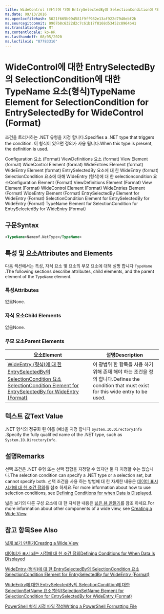 ```yaml
---
title: WideControl (형식)에 대해 EntrySelectedBy의 SelectionCondition에 대 한 TypeName 요소 | Microsoft Docs
ms.date: 09/13/2016
ms.openlocfilehash: 5021f665b994581f9ff982e13af922d7940ebf2b
ms.sourcegitcommit: 0907b8c6322d2c7c61b17f8168d53452c8964b41
ms.translationtype: MT
ms.contentlocale: ko-KR
ms.lasthandoff: 08/05/2020
ms.locfileid: "87783316"
---
```

# <a name="typename-element-for-selectioncondition-for-entryselectedby-for-widecontrol-format"></a><span data-ttu-id="2d953-102">WideControl에 대한 EntrySelectedBy의 SelectionCondition에 대한 TypeName 요소(형식)</span><span class="sxs-lookup"><span data-stu-id="2d953-102">TypeName Element for SelectionCondition for EntrySelectedBy for WideControl (Format)</span></span>

<span data-ttu-id="2d953-103">조건을 트리거하는 .NET 유형을 지정 합니다.</span><span class="sxs-lookup"><span data-stu-id="2d953-103">Specifies a .NET type that triggers the condition.</span></span> <span data-ttu-id="2d953-104">이 형식이 있으면 정의가 사용 됩니다.</span><span class="sxs-lookup"><span data-stu-id="2d953-104">When this type is present, the definition is used.</span></span>

<span data-ttu-id="2d953-105">Configuration 요소 (Format) ViewDefinitions 요소 (format) View Element (format) WideControl Element (format) WideEntries Element (format) WideEntry Element (format) EntrySelectedBy 요소에 대 한 WideEntry (format) SelectionCondition 요소에 대해 WideEntry (형식)에 대 한 selectioncondition 요소</span><span class="sxs-lookup"><span data-stu-id="2d953-105">Configuration Element (Format) ViewDefinitions Element (Format) View Element (Format) WideControl Element (Format) WideEntries Element (Format) WideEntry Element (Format) EntrySelectedBy Element for WideEntry (Format) SelectionCondition Element for EntrySelectedBy for WideEntry (Format) TypeName Element for SelectionCondition for EntrySelectedBy for WideEntry (Format)</span></span>

## <a name="syntax"></a><span data-ttu-id="2d953-106">구문</span><span class="sxs-lookup"><span data-stu-id="2d953-106">Syntax</span></span>

```xml
<TypeName>Nameof.NetType</TypeName>
```

## <a name="attributes-and-elements"></a><span data-ttu-id="2d953-107">특성 및 요소</span><span class="sxs-lookup"><span data-stu-id="2d953-107">Attributes and Elements</span></span>

<span data-ttu-id="2d953-108">다음 섹션에서는 특성, 자식 요소 및 요소의 부모 요소에 대해 설명 합니다 `TypeName` .</span><span class="sxs-lookup"><span data-stu-id="2d953-108">The following sections describe attributes, child elements, and the parent element of the `TypeName` element.</span></span>

### <a name="attributes"></a><span data-ttu-id="2d953-109">특성</span><span class="sxs-lookup"><span data-stu-id="2d953-109">Attributes</span></span>

<span data-ttu-id="2d953-110">없음</span><span class="sxs-lookup"><span data-stu-id="2d953-110">None.</span></span>

### <a name="child-elements"></a><span data-ttu-id="2d953-111">자식 요소</span><span class="sxs-lookup"><span data-stu-id="2d953-111">Child Elements</span></span>

<span data-ttu-id="2d953-112">없음</span><span class="sxs-lookup"><span data-stu-id="2d953-112">None.</span></span>

### <a name="parent-elements"></a><span data-ttu-id="2d953-113">부모 요소</span><span class="sxs-lookup"><span data-stu-id="2d953-113">Parent Elements</span></span>

|<span data-ttu-id="2d953-114">요소</span><span class="sxs-lookup"><span data-stu-id="2d953-114">Element</span></span>|<span data-ttu-id="2d953-115">설명</span><span class="sxs-lookup"><span data-stu-id="2d953-115">Description</span></span>|
|-------------|-----------------|
|[<span data-ttu-id="2d953-116">WideEntry (형식)에 대 한 EntrySelectedBy의 SelectionCondition 요소</span><span class="sxs-lookup"><span data-stu-id="2d953-116">SelectionCondition Element for EntrySelectedBy for WideEntry (Format)</span></span>](./selectioncondition-element-for-entryselectedby-for-widecontrol-format.md)|<span data-ttu-id="2d953-117">이 광범위 한 항목을 사용 하기 위해 존재 해야 하는 조건을 정의 합니다.</span><span class="sxs-lookup"><span data-stu-id="2d953-117">Defines the condition that must exist for this wide entry to be used.</span></span>|

## <a name="text-value"></a><span data-ttu-id="2d953-118">텍스트 값</span><span class="sxs-lookup"><span data-stu-id="2d953-118">Text Value</span></span>

<span data-ttu-id="2d953-119">.NET 형식의 정규화 된 이름 (예:)을 지정 합니다 `System.IO.DirectoryInfo` .</span><span class="sxs-lookup"><span data-stu-id="2d953-119">Specify the fully qualified name of the .NET type, such as `System.IO.DirectoryInfo`.</span></span>

## <a name="remarks"></a><span data-ttu-id="2d953-120">설명</span><span class="sxs-lookup"><span data-stu-id="2d953-120">Remarks</span></span>

<span data-ttu-id="2d953-121">선택 조건은 .NET 유형 또는 선택 집합을 지정할 수 있지만 둘 다 지정할 수는 없습니다.</span><span class="sxs-lookup"><span data-stu-id="2d953-121">The selection condition can specify a .NET type or a selection set, but cannot specify both.</span></span> <span data-ttu-id="2d953-122">선택 조건을 사용 하는 방법에 대 한 자세한 내용은 [데이터 표시 시기에 대 한 조건 정의](./defining-conditions-for-displaying-data.md)를 참조 하세요.</span><span class="sxs-lookup"><span data-stu-id="2d953-122">For more information about how to use selection conditions, see [Defining Conditions for when Data is Displayed](./defining-conditions-for-displaying-data.md).</span></span>

<span data-ttu-id="2d953-123">넓은 보기의 다른 구성 요소에 대 한 자세한 내용은 [넓은 뷰 만들기](./creating-a-wide-view.md)를 참조 하세요.</span><span class="sxs-lookup"><span data-stu-id="2d953-123">For more information about other components of a wide view, see [Creating a Wide View](./creating-a-wide-view.md).</span></span>

## <a name="see-also"></a><span data-ttu-id="2d953-124">참고 항목</span><span class="sxs-lookup"><span data-stu-id="2d953-124">See Also</span></span>

[<span data-ttu-id="2d953-125">넓게 보기 만들기</span><span class="sxs-lookup"><span data-stu-id="2d953-125">Creating a Wide View</span></span>](./creating-a-wide-view.md)

[<span data-ttu-id="2d953-126">데이터가 표시 되는 시점에 대 한 조건 정의</span><span class="sxs-lookup"><span data-stu-id="2d953-126">Defining Conditions for When Data Is Displayed</span></span>](./defining-conditions-for-displaying-data.md)

[<span data-ttu-id="2d953-127">WideEntry (형식)에 대 한 EntrySelectedBy의 SelectionCondition 요소</span><span class="sxs-lookup"><span data-stu-id="2d953-127">SelectionCondition Element for EntrySelectedBy for WideEntry (Format)</span></span>](./selectioncondition-element-for-entryselectedby-for-widecontrol-format.md)

[<span data-ttu-id="2d953-128">WideEntry에 대한 EntrySelectedBy의 SelectionCondition에 대한 SelectionSetName 요소(형식)</span><span class="sxs-lookup"><span data-stu-id="2d953-128">SelectionSetName Element for SelectionCondition for EntrySelectedBy for WideEntry (Format)</span></span>](./selectionsetname-element-for-selectioncondition-for-entryselectedby-for-wideentry-format.md)

[<span data-ttu-id="2d953-129">PowerShell 형식 지정 파일 작성</span><span class="sxs-lookup"><span data-stu-id="2d953-129">Writing a PowerShell Formatting File</span></span>](./writing-a-powershell-formatting-file.md)
